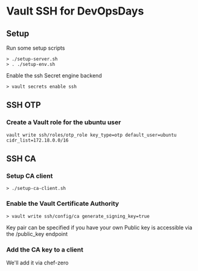# Vault SSH for DevOpsDays

## Setup
Run some setup scripts
```
> ./setup-server.sh
> . ./setup-env.sh
```

Enable the ssh Secret engine backend
```
> vault secrets enable ssh
```

## SSH OTP

### Create a Vault role for the ubuntu user
```
vault write ssh/roles/otp_role key_type=otp default_user=ubuntu cidr_list=172.18.0.0/16
```

## SSH CA

### Setup CA client
```
> ./setup-ca-client.sh
```

### Enable the Vault Certificate Authority
```
> vault write ssh/config/ca generate_signing_key=true
```

Key pair can be specified if you have your own
Public key is accessible via the /public_key endpoint

### Add the CA key to a client
We'll add it via chef-zero
